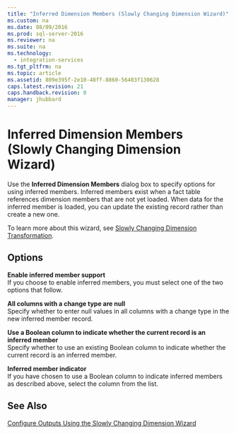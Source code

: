 ```yaml
---
title: "Inferred Dimension Members (Slowly Changing Dimension Wizard)"
ms.custom: na
ms.date: 08/09/2016
ms.prod: sql-server-2016
ms.reviewer: na
ms.suite: na
ms.technology: 
  - integration-services
ms.tgt_pltfrm: na
ms.topic: article
ms.assetid: 809e395f-2e10-48ff-8860-56403f130628
caps.latest.revision: 21
caps.handback.revision: 0
manager: jhubbard
---
```

# Inferred Dimension Members (Slowly Changing Dimension Wizard)
Use the **Inferred Dimension Members** dialog box to specify options for using inferred members. Inferred members exist when a fact table references dimension members that are not yet loaded. When data for the inferred member is loaded, you can update the existing record rather than create a new one.  
  
 To learn more about this wizard, see [Slowly Changing Dimension Transformation](../../Topics/TopicNameNotContainA/Slowly-Changing-Dimension-Transformation.md).  
  
## Options  
 **Enable inferred member support**  
 If you choose to enable inferred members, you must select one of the two options that follow.  
  
 **All columns with a change type are null**  
 Specify whether to enter null values in all columns with a change type in the new inferred member record.  
  
 **Use a Boolean column to indicate whether the current record is an inferred member**  
 Specify whether to use an existing Boolean column to indicate whether the current record is an inferred member.  
  
 **Inferred member indicator**  
 If you have chosen to use a Boolean column to indicate inferred members as described above, select the column from the list.  
  
## See Also  
 [Configure Outputs Using the Slowly Changing Dimension Wizard](../../Topics/TopicNameNotContainA/Configure-Outputs-Using-the-Slowly-Changing-Dimension-Wizard.md)